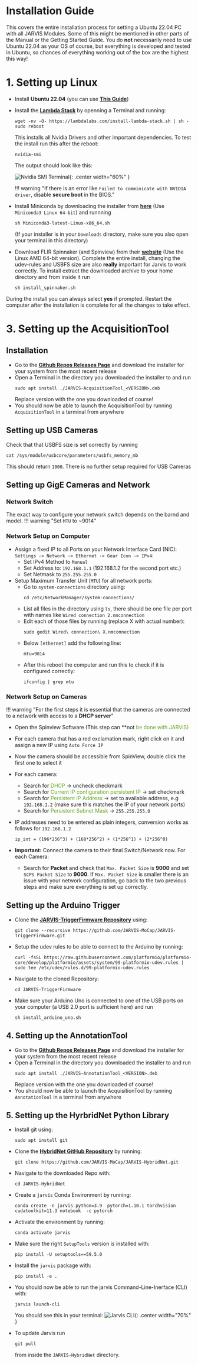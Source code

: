 # Installation Guide

This covers the entire installation process for setting a Ubuntu 22.04 PC with all JARVIS Modules. Some of this might be mentioned in other parts of the Manual or the Getting Started Guide. You do **not** necessarily need to use Ubuntu 22.04 as your OS of course, but everything is developed and tested in Ubuntu, so chances of everything working out of the box are the highest this way!

# 1. Setting up Linux
 - Install **Ubuntu 22.04** (you can use **[This Guide](https://ubuntu.com/tutorials/install-ubuntu-desktop)**)
 - Install the **[Lambda Stack](https://lambdalabs.com/lambda-stack-deep-learning-software)** by openning a Terminal and running:
    ```
    wget -nv -O- https://lambdalabs.com/install-lambda-stack.sh | sh - sudo reboot
    ```
    This installs all Nvidia Drivers and other important dependencies. To test the install run this after the reboot: 
    ```
    nvidia-smi 
    ```
    The output should look like this:

    ![Nvidia SMI Terminal](../assets/images/manual/SMI-Terminal.png){: .center width="60%" }

    !!! warning "If there is an error like `Failed to comminicate with NVIDIA driver`, disable **secure boot** in the BIOS."

 - Install Miniconda by downloading the installer from **[here](https://docs.conda.io/projects/miniconda/en/latest/)** (Use `Miniconda3 Linux 64-bit`) and runnning
    ```
    sh Miniconda3-latest-Linux-x86_64.sh
    ```
    (If your installer is in your `Downloads` directory, make sure you also open your terminal in this directory)
 - Download FLIR Spinnaker (and Spinview) from their **[website](https://www.flir.eu/products/spinnaker-sdk/?vertical=machine+vision&segment=iis)** (Use the Linux AMD 64-bit version). Complete the entire install, changing the udev-rules and USBFS size are also **really** important for Jarvis to work correctly. To install extract the downloaded archive to your home directory and from inside it run
   ```
   sh install_spinnaker.sh
   ```
During the install you can always select **yes** if prompted. Restart the computer after the installation is complete for all the changes to take effect.


# 3. Setting up the AcquisitionTool
## Installation
- Go to the **[Github Repos Releases Page](https://github.com/JARVIS-MoCap/JARVIS-AcquisitionTool/releases)** and download the installer for your system from the most recent release
- Open a Terminal in the directory you downloaded the installer to and run
   ```
   sudo apt install ./JARVIS-AcquisitionTool_<VERSION>.deb 
   ```
   Replace version with the one you downloaded of course!
- You should now be able to launch the AcquisitionTool by running `AcquisitionTool` in a terminal from anywhere

## Setting up USB Cameras
Check that that USBFS size is set correctly by running
```
cat /sys/module/usbcore/parameters/usbfs_memory_mb
```
This should return `1000`. There is no further setup required for USB Cameras


## Setting up GigE Cameras and Network
### Network Switch
The exact way to configure your network switch depends on the barnd and model. 
!!! warning "Set `MTU` to ~9014"

### Network Setup on Computer
- Assign a fixed IP to all Ports on your Network Interface Card (NIC): `Settings -> Network -> Ethernet -> Gear Icon -> IPv4`:
   - Set IPv4 Method to `Manual`
   - Set Address to: `192.168.1.1` (192.168.1.2 for the second port etc.)
   - Set Netmask to `255.255.255.0`
- Setup Maximum Transfer Unit (`MTU`) for all network ports:
   - Go to `system-connections` directory using:
      ```
      cd /etc/NetworkManager/system-connections/
      ```
   - List all files in the directory using `ls`, there should be one file per port with names like `Wired connection 2.nmconnection`
   - Edit each of those files by running (replace X with actual number):
      ```
      sudo gedit Wired\ connection\ X.nmconnection
      ```
   - Below `[ethernet]` add the following line:
      ```
      mtu=9014
      ```
   - After this reboot the computer and run this to check if it is configured correctly:
      ```
      ifconfig | grep mtu
      ```

### Network Setup on Cameras
!!! warning "For the first steps it is essential that the cameras are connected to a network with access to a **DHCP server**"
- Open the Spinview Software (This step can **not<span style="color:#63a31f"> be done with JARVIS)
- For each camera that has a red exclamation mark, right click on it and assign a new IP using `Auto Force IP`
- Now the camera should be accessible from SpinView, double click the first one to select it
- For each camera:
   - Search for <span style="color:#63a31f">DHCP</span> -> uncheck checkmark
   - Search for <span style="color:#63a31f">Current IP configuration persistent IP</span> -> set checkmark
   - Search for <span style="color:#63a31f">Persistent IP Address</span> -> set to available address, e.g `192.168.1.2` (make sure this matches the IP of your network ports)
   - Search for <span style="color:#63a31f">Persistent Subnet Mask</span> -> `255.255.255.0`
- IP addresses need to be entered as plain integers, conversion works as follows for `192.168.1.2`
   ```
   ip_int = (196*256^3) + (168*256^2) + (1*256^1) + (2*256^0) 
   ```


- **Important:** Connect the camera to their final Switch/Network now. For each Camera:
   - Search for **Packet** and check that `Max. Packet Size` is **9000** and set `SCPS Packet Size` to **9000**. If `Max. Packet Size` is smaller there is an issue with your network configuration, go back to the two previous steps and make sure everything is set up correctly.

## Setting up the Arduino Trigger 
- Clone the **[JARVIS-TriggerFirmware Repository](https://github.com/JARVIS-MoCap/JARVIS-TriggerFirmware)** using:
   ```
   git clone --recursive https://github.com/JARVIS-MoCap/JARVIS-TriggerFirmware.git
   ```
- Setup the udev rules to be able to connect to the Arduino by running:
   ```
   curl -fsSL https://raw.githubusercontent.com/platformio/platformio-core/develop/platformio/assets/system/99-platformio-udev.rules | sudo tee /etc/udev/rules.d/99-platformio-udev.rules
   ```
- Navigate to the cloned Repository:
  ```
  cd JARVIS-TriggerFirmware
  ```
- Make sure your Arduino Uno is connected to one of the USB ports on your computer (a USB 2.0 port is sufficient here) and run
   ```
   sh install_arduino_uno.sh
   ```


## 4. Setting up the AnnotationTool
- Go to the **[Github Repos Releases Page](https://github.com/JARVIS-MoCap/JARVIS-AnnotationTool/releases)** and download the installer for your system from the most recent release
- Open a Terminal in the directory you downloaded the installer to and run
   ```
   sudo apt install ./JARVIS-AnnotationTool_<VERSION>.deb 
   ```
   Replace version with the one you downloaded of course!
- You should now be able to launch the AcquisitionTool by running `AnnotationTool` in a terminal from anywhere

## 5. Setting up the HyrbridNet Python Library
- Install git using:
  ```
  sudo apt install git
  ```
- Clone the **[HybridNet GitHub Repository](https://github.com/JARVIS-MoCap/JARVIS-HybridNet)** by running:
   ```
   git clone https://github.com/JARVIS-MoCap/JARVIS-HybridNet.git
   ```
- Navigate to the downloaded Repo with:
  ```
  cd JARVIS-HybridNet
  ```
- Create a `jarvis` Conda Environment by running:
  ```
  conda create -n jarvis python=3.9  pytorch=1.10.1 torchvision cudatoolkit=11.3 notebook  -c pytorch
  ```
- Activate the environment by running:
  ```
  conda activate jarvis
  ```
- Make sure the right `SetupTools` version is installed with:
  ```
  pip install -U setuptools==59.5.0
  ```
- Install the `jarvis` package with:
  ```
  pip install -e .
  ```
- You should now be able to run the jarvis Command-Line-Inerface (CLI) with:
  ```
  jarvis launch-cli
  ```
  You should see this in your terminal:
  ![Jarvis CLI](../assets/images/manual/Jarvis_CLI.jpg){: .center width="70%" }



- To update Jarvis run
  ```
  git pull
  ```
  from inside the `JARVIS-HybridNet` directory.